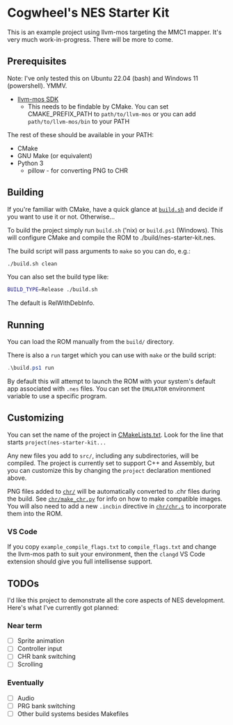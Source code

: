 # Cogwheel's NES Starter Kit

This is an example project using llvm-mos targeting the MMC1 mapper. It's very much work-in-progress. There will be more to come.

## Prerequisites

Note: I've only tested this on Ubuntu 22.04 (bash) and Windows 11 (powershell). YMMV.

- [llvm-mos SDK](https://github.com/llvm-mos/llvm-mos-sdk#download)
  - This needs to be findable by CMake. You can set CMAKE_PREFIX_PATH to `path/to/llvm-mos` or you can add `path/to/llvm-mos/bin` to your PATH

The rest of these should be available in your PATH:

- CMake
- GNU Make (or equivalent)
- Python 3
  - pillow - for converting PNG to CHR

## Building

If you're familiar with CMake, have a quick glance at [`build.sh`](build.sh) and decide if you want to use it or not. Otherwise...

To build the project simply run `build.sh` ('nix) or `build.ps1` (Windows). This will configure CMake and compile the ROM to ./build/nes-starter-kit.nes.

The build script will pass arguments to `make` so you can do, e.g.:

```sh
./build.sh clean
```

You can also set the build type like:

```sh
BUILD_TYPE=Release ./build.sh
```

The default is RelWithDebInfo.

## Running

You can load the ROM manually from the `build/` directory.

There is also a `run` target which you can use with `make` or the build script:

```powershell
.\build.ps1 run
```

By default this will attempt to launch the ROM with your system's default app associated with `.nes` files. You can set the `EMULATOR` environment variable to use a specific program.

## Customizing

You can set the name of the project in [CMakeLists.txt](CMakeLists.txt). Look for the line that starts `project(nes-starter-kit...`

Any new files you add to `src/`, including any subdirectories, will be compiled. The project is currently set to support C++ and Assembly, but you can customize this by changing the `project` declaration mentioned above.

PNG files added to [`chr/`](chr/) will be automatically converted to .chr files during the build. See [`chr/make_chr.py`](chr/make_chr.py) for info on how to make compatible images. You will also need to add a new `.incbin` directive in [`chr/chr.s`](chr/chr.s) to incorporate them into the ROM.

### VS Code

If you copy `example_compile_flags.txt` to `compile_flags.txt` and change the llvm-mos path to suit your environment, then the `clangd` VS Code extension should give you full intellisense support.

## TODOs

I'd like this project to demonstrate all the core aspects of NES development. Here's what I've currently got planned:

### Near term

- [ ] Sprite animation
- [ ] Controller input
- [ ] CHR bank switching
- [ ] Scrolling

### Eventually

- [ ] Audio
- [ ] PRG bank switching
- [ ] Other build systems besides Makefiles
